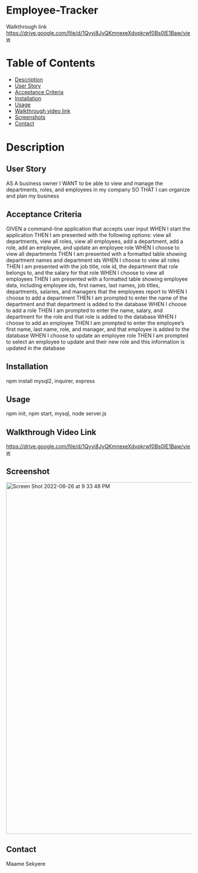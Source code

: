 # Employee-Tracker

Walkthrough link https://drive.google.com/file/d/1Qyyi8JyQKmnexeXdvpkrwf0Bs0IE1Baw/view

# Table of Contents

- [Description](https://github.com/MaameSekyere/employee-tracker#Description)
- [User Story](https://github.com/MaameSekyere/employee-tracker#user-story)
- [Acceptance Criteria](https://github.com/MaameSekyere/employee-tracker#acceptance-criteria)
- [Installation](https://github.com/MaameSekyere/employee-tracker#installation)
- [Usage](https://github.com/MaameSekyere/employee-tracker#usage)
- [Walkthrough video link](https://github.com/MaameSekyere/employee-tracker#walkthrough-video-link)
- [Screenshots](https://github.com/MaameSekyere/employee-tracker#screenshots)
- [Contact](https://github.com/MaameSekyere/employee-tracker#contact)

# Description

## User Story

AS A business owner I WANT to be able to view and manage the departments, roles, and employees in my company SO THAT I can organize and plan my business

## Acceptance Criteria

GIVEN a command-line application that accepts user input
WHEN I start the application
THEN I am presented with the following options: view all departments, view all roles, view all employees, add a department, add a role, add an employee, and update an employee role
WHEN I choose to view all departments
THEN I am presented with a formatted table showing department names and department ids
WHEN I choose to view all roles
THEN I am presented with the job title, role id, the department that role belongs to, and the salary for that role
WHEN I choose to view all employees
THEN I am presented with a formatted table showing employee data, including employee ids, first names, last names, job titles, departments, salaries, and managers that the employees report to
WHEN I choose to add a department
THEN I am prompted to enter the name of the department and that department is added to the database
WHEN I choose to add a role
THEN I am prompted to enter the name, salary, and department for the role and that role is added to the database
WHEN I choose to add an employee
THEN I am prompted to enter the employee’s first name, last name, role, and manager, and that employee is added to the database
WHEN I choose to update an employee role
THEN I am prompted to select an employee to update and their new role and this information is updated in the database

## Installation

npm install mysql2, inquirer, express

## Usage

npm init, npm start, mysql, node server.js

## Walkthrough Video Link

https://drive.google.com/file/d/1Qyyi8JyQKmnexeXdvpkrwf0Bs0IE1Baw/view

## Screenshot

<img width="952" alt="Screen Shot 2022-06-26 at 9 33 48 PM" src="https://user-images.githubusercontent.com/94888460/175845676-97ca2f65-933e-4fb5-8c9b-ad27bc3ef5de.png">

## Contact

Maame Sekyere
